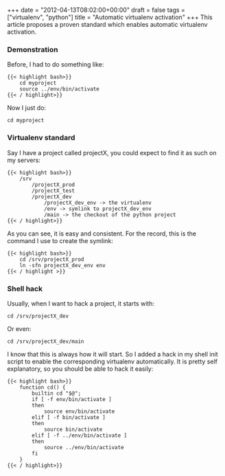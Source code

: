 +++
date = "2012-04-13T08:02:00+00:00"
draft = false
tags = ["virtualenv", "python"]
title = "Automatic virtualenv activation"
+++
This article proposes a proven standard which enables automatic virtualenv activation.

### Demonstration

Before, I had to do something like:

```
{{< highlight bash>}}
    cd myproject
    source ../env/bin/activate
{{< / highlight>}}
```

Now I just do:

    cd myproject

### Virtualenv standard

Say I have a project called projectX, you could expect to find it as such on my servers:

```
{{< highlight bash>}}
    /srv
        /projectX_prod
        /projectX_test
        /projectX_dev
            /projectX_dev_env -> the virtualenv
            /env -> symlink to projectX_dev_env
            /main -> the checkout of the python project
{{< / highlight>}}
```

As you can see, it is easy and consistent. For the record, this is the command I use to create the symlink:

```
{{< highlight bash>}}
    cd /srv/projectX_prod
    ln -sfn projectX_dev_env env
{{< / highlight >}}
```

### Shell hack

Usually, when I want to hack a project, it starts with:

    cd /srv/projectX_dev

Or even:

    cd /srv/projectX_dev/main

I know that this is always how it will start. So I added a hack in my shell init script to enable the corresponding virtualenv automatically. It is pretty self explanatory, so you should be able to hack it easily:

```
{{< highlight bash>}}
    function cd() {
        builtin cd "$@";
        if [ -f env/bin/activate ]
        then
            source env/bin/activate
        elif [ -f bin/activate ]
        then
            source bin/activate
        elif [ -f ../env/bin/activate ]
        then
            source ../env/bin/activate
        fi 
    }
{{< / highlight>}}
```
